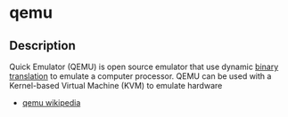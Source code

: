 # qemu

## Description

Quick Emulator (QEMU) is open source emulator that use dynamic [binary translation](https://en.wikipedia.org/wiki/Binary_translation) to emulate a computer processor.
QEMU can be used with a Kernel-based Virtual Machine (KVM) to emulate hardware

- [qemu wikipedia](https://en.wikipedia.org/wiki/QEMU)